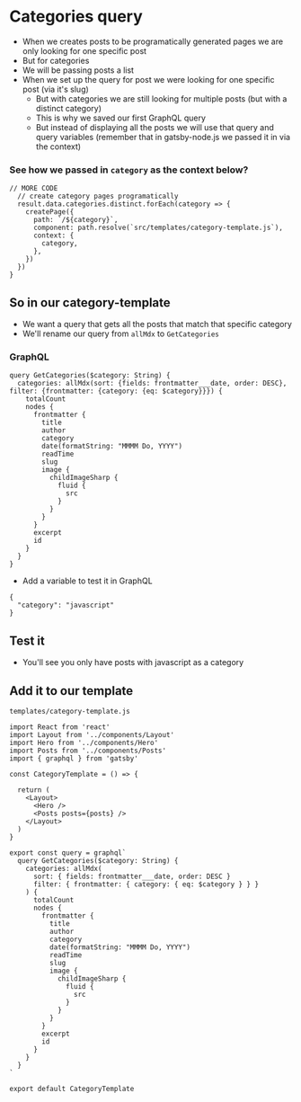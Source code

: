 # Categories query
* When we creates posts to be programatically generated pages we are only looking for one specific post
* But for categories
* We will be passing posts a list
* When we set up the query for post we were looking for one specific post (via it's slug)
    - But with categories we are still looking for multiple posts (but with a distinct category)
    - This is why we saved our first GraphQL query
    - But instead of displaying all the posts we will use that query and query variables (remember that in gatsby-node.js we passed it in via the context)

### See how we passed in `category` as the context below?
```
// MORE CODE
  // create category pages programatically
  result.data.categories.distinct.forEach(category => {
    createPage({
      path: `/${category}`,
      component: path.resolve(`src/templates/category-template.js`),
      context: {
        category,
      },
    })
  })
}
```

## So in our category-template
* We want a query that gets all the posts that match that specific category
* We'll rename our query from `allMdx` to `GetCategories`

### GraphQL
```
query GetCategories($category: String) {
  categories: allMdx(sort: {fields: frontmatter___date, order: DESC}, filter: {frontmatter: {category: {eq: $category}}}) {
    totalCount
    nodes {
      frontmatter {
        title
        author
        category
        date(formatString: "MMMM Do, YYYY")
        readTime
        slug
        image {
          childImageSharp {
            fluid {
              src
            }
          }
        }
      }
      excerpt
      id
    }
  }
}
```

* Add a variable to test it in GraphQL

```
{
  "category": "javascript"
}
```

## Test it
* You'll see you only have posts with javascript as a category

## Add it to our template
`templates/category-template.js`

```
import React from 'react'
import Layout from '../components/Layout'
import Hero from '../components/Hero'
import Posts from '../components/Posts'
import { graphql } from 'gatsby'

const CategoryTemplate = () => {

  return (
    <Layout>
      <Hero />
      <Posts posts={posts} />
    </Layout>
  )
}

export const query = graphql`
  query GetCategories($category: String) {
    categories: allMdx(
      sort: { fields: frontmatter___date, order: DESC }
      filter: { frontmatter: { category: { eq: $category } } }
    ) {
      totalCount
      nodes {
        frontmatter {
          title
          author
          category
          date(formatString: "MMMM Do, YYYY")
          readTime
          slug
          image {
            childImageSharp {
              fluid {
                src
              }
            }
          }
        }
        excerpt
        id
      }
    }
  }
`

export default CategoryTemplate
```



